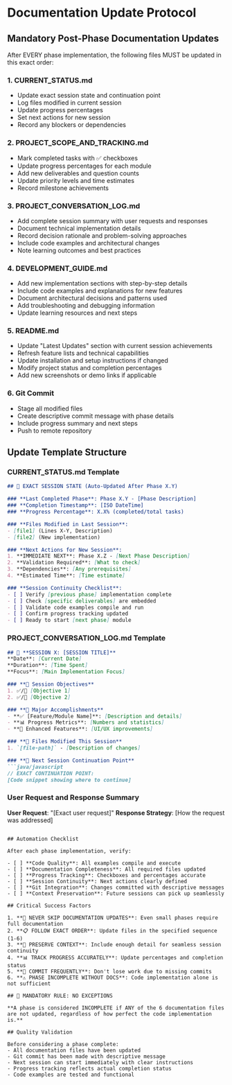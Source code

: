 # Documentation Update Protocol

## Mandatory Post-Phase Documentation Updates

After EVERY phase implementation, the following files MUST be updated in this exact order:

### 1. CURRENT_STATUS.md
- Update exact session state and continuation point
- Log files modified in current session
- Update progress percentages
- Set next actions for new session
- Record any blockers or dependencies

### 2. PROJECT_SCOPE_AND_TRACKING.md
- Mark completed tasks with ✅ checkboxes
- Update progress percentages for each module
- Add new deliverables and question counts
- Update priority levels and time estimates
- Record milestone achievements

### 3. PROJECT_CONVERSATION_LOG.md
- Add complete session summary with user requests and responses
- Document technical implementation details
- Record decision rationale and problem-solving approaches
- Include code examples and architectural changes
- Note learning outcomes and best practices

### 4. DEVELOPMENT_GUIDE.md
- Add new implementation sections with step-by-step details
- Include code examples and explanations for new features
- Document architectural decisions and patterns used
- Add troubleshooting and debugging information
- Update learning resources and next steps

### 5. README.md
- Update "Latest Updates" section with current session achievements
- Refresh feature lists and technical capabilities
- Update installation and setup instructions if changed
- Modify project status and completion percentages
- Add new screenshots or demo links if applicable

### 6. Git Commit
- Stage all modified files
- Create descriptive commit message with phase details
- Include progress summary and next steps
- Push to remote repository

## Update Template Structure

### CURRENT_STATUS.md Template
```markdown
## 🎯 EXACT SESSION STATE (Auto-Updated After Phase X.Y)

### **Last Completed Phase**: Phase X.Y - [Phase Description]
### **Completion Timestamp**: [ISO DateTime]
### **Progress Percentage**: X.X% (completed/total tasks)

### **Files Modified in Last Session**:
- [file1] (Lines X-Y, Description)
- [file2] (New implementation)

### **Next Actions for New Session**:
1. **IMMEDIATE NEXT**: Phase X.Z - [Next Phase Description]
2. **Validation Required**: [What to check]
3. **Dependencies**: [Any prerequisites]
4. **Estimated Time**: [Time estimate]

### **Session Continuity Checklist**:
- [ ] Verify [previous phase] implementation complete
- [ ] Check [specific deliverables] are embedded
- [ ] Validate code examples compile and run
- [ ] Confirm progress tracking updated
- [ ] Ready to start [next phase] module
```

### PROJECT_CONVERSATION_LOG.md Template
```markdown
## 📅 **SESSION X: [SESSION TITLE]**
**Date**: [Current Date]  
**Duration**: [Time Spent]  
**Focus**: [Main Implementation Focus]

### **🎯 Session Objectives**
1. ✅/🔄 [Objective 1]
2. ✅/🔄 [Objective 2]

### **🚀 Major Accomplishments**
- **✅ [Feature/Module Name]**: [Description and details]
- **📊 Progress Metrics**: [Numbers and statistics]
- **🎨 Enhanced Features**: [UI/UX improvements]

### **📁 Files Modified This Session**
1. `[file-path]` - [Description of changes]

### **🎯 Next Session Continuation Point**
```java/javascript
// EXACT CONTINUATION POINT:
[Code snippet showing where to continue]
```

### **User Request and Response Summary**
**User Request**: "[Exact user request]"
**Response Strategy**: [How the request was addressed]
```

## Automation Checklist

After each phase implementation, verify:

- [ ] **Code Quality**: All examples compile and execute
- [ ] **Documentation Completeness**: All required files updated
- [ ] **Progress Tracking**: Checkboxes and percentages accurate
- [ ] **Session Continuity**: Next actions clearly defined
- [ ] **Git Integration**: Changes committed with descriptive messages
- [ ] **Context Preservation**: Future sessions can pick up seamlessly

## Critical Success Factors

1. **🚨 NEVER SKIP DOCUMENTATION UPDATES**: Even small phases require full documentation
2. **📋 FOLLOW EXACT ORDER**: Update files in the specified sequence (1-6)
3. **🔄 PRESERVE CONTEXT**: Include enough detail for seamless session continuity
4. **📊 TRACK PROGRESS ACCURATELY**: Update percentages and completion status
5. **💾 COMMIT FREQUENTLY**: Don't lose work due to missing commits
6. **⚠️ PHASE INCOMPLETE WITHOUT DOCS**: Code implementation alone is not sufficient

## 🚨 MANDATORY RULE: NO EXCEPTIONS

**A phase is considered INCOMPLETE if ANY of the 6 documentation files are not updated, regardless of how perfect the code implementation is.**

## Quality Validation

Before considering a phase complete:
- All documentation files have been updated
- Git commit has been made with descriptive message
- Next session can start immediately with clear instructions
- Progress tracking reflects actual completion status
- Code examples are tested and functional